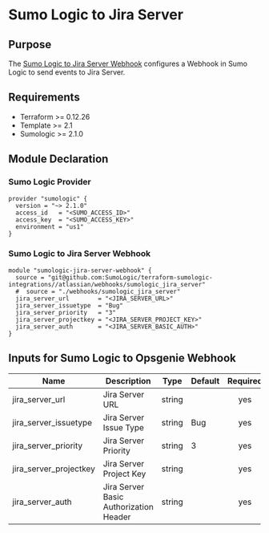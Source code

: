 # Sumo Logic to Jira Server

## Purpose

The [Sumo Logic to Jira Server Webhook](https://help.sumologic.com/Beta/Webhook_Connections_for_Jira/Webhook_Connection_for_Jira_Server) configures a Webhook in Sumo Logic to send events to Jira Server.

## Requirements

* Terraform >= 0.12.26
* Template >= 2.1
* Sumologic >= 2.1.0

## Module Declaration

### Sumo Logic Provider

```shell
provider "sumologic" {
  version = "~> 2.1.0"
  access_id   = "<SUMO_ACCESS_ID>"
  access_key  = "<SUMO_ACCESS_KEY>"
  environment = "us1"
}
```

### Sumo Logic to Jira Server Webhook
```shell
module "sumologic-jira-server-webhook" {
  source = "git@github.com:SumoLogic/terraform-sumologic-integrations//atlassian/webhooks/sumologic_jira_server"
  #  source = "./webhooks/sumologic_jira_server"
  jira_server_url        = "<JIRA_SERVER_URL>"
  jira_server_issuetype  = "Bug"
  jira_server_priority   = "3"
  jira_server_projectkey = "<JIRA_SERVER_PROJECT_KEY>"
  jira_server_auth       = "<JIRA_SERVER_BASIC_AUTH>"
}
```

## Inputs for Sumo Logic to Opsgenie Webhook

| Name | Description | Type | Default | Required |
|------|-------------|------|---------|:-----:|
|jira_server_url|Jira Server URL|string||yes
|jira_server_issuetype|Jira Server Issue Type|string|Bug|yes
|jira_server_priority|Jira Server Priority|string|3|yes
|jira_server_projectkey|Jira Server Project Key|string||yes
|jira_server_auth|Jira Server Basic Authorization Header|string||yes